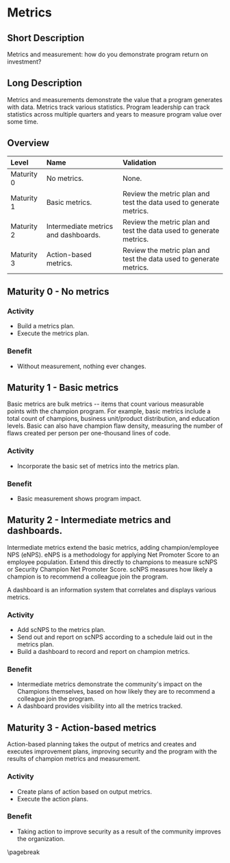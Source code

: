 # Metrics

## Short Description
Metrics and measurement: how do you demonstrate program return on investment?

## Long Description
Metrics and measurements demonstrate the value that a program generates with data. Metrics track various statistics. Program leadership can track statistics across multiple quarters and years to measure program value over some time.

## Overview

| Level | Name | Validation |
|:---|:---|:---|
| Maturity 0 | No metrics. | None.
| Maturity 1 | Basic metrics. | Review the metric plan and test the data used to generate metrics.
| Maturity 2 | Intermediate metrics and dashboards. | Review the metric plan and test the data used to generate metrics.
| Maturity 3 | Action-based metrics. | Review the metric plan and test the data used to generate metrics.

## Maturity 0 - No metrics

### Activity
* Build a metrics plan.
* Execute the metrics plan.
  
### Benefit
* Without measurement, nothing ever changes.

## Maturity 1 - Basic metrics
Basic metrics are bulk metrics -- items that count various measurable points with the champion program. For example, basic metrics include a total count of champions, business unit/product distribution, and education levels. Basic can also have champion flaw density, measuring the number of flaws created per person per one-thousand lines of code.

### Activity
* Incorporate the basic set of metrics into the metrics plan. 

### Benefit
* Basic measurement shows program impact.

## Maturity 2 - Intermediate metrics and dashboards.
Intermediate metrics extend the basic metrics, adding champion/employee NPS (eNPS). eNPS is a methodology for applying Net Promoter Score to an employee population. Extend this directly to champions to measure scNPS or Security Champion Net Promoter Score. scNPS measures how likely a champion is to recommend a colleague join the program.

A dashboard is an information system that correlates and displays various metrics.

### Activity
* Add scNPS to the metrics plan.
* Send out and report on scNPS according to a schedule laid out in the metrics plan.
* Build a dashboard to record and report on champion metrics.

### Benefit
* Intermediate metrics demonstrate the community's impact on the Champions themselves, based on how likely they are to recommend a colleague join the program.
* A dashboard provides visibility into all the metrics tracked.

## Maturity 3 - Action-based metrics
Action-based planning takes the output of metrics and creates and executes improvement plans, improving security and the program with the results of champion metrics and measurement.

### Activity
* Create plans of action based on output metrics.
* Execute the action plans.

### Benefit
* Taking action to improve security as a result of the community improves the organization.

\pagebreak

